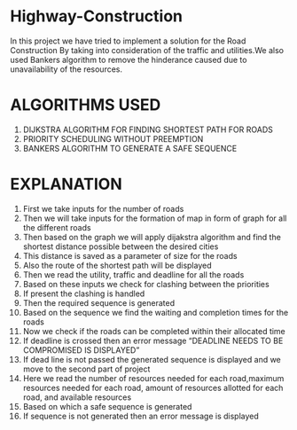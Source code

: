 # Highway-Construction
In this project we have tried to implement a solution for the Road Construction By taking into consideration of the traffic  and utilities.We also used Bankers algorithm to remove the hinderance caused due to unavailability of the resources.

# ALGORITHMS USED
1. DIJKSTRA ALGORITHM FOR FINDING SHORTEST PATH FOR ROADS
2. PRIORITY SCHEDULING WITHOUT PREEMPTION
3. BANKERS ALGORITHM TO GENERATE A SAFE SEQUENCE

# EXPLANATION
1. First we take inputs for the number of roads
2. Then we will take inputs for the formation of map in form of graph for all the different roads
3. Then based on the graph we will apply dijakstra algorithm and find the shortest distance possible between the desired cities
4. This distance is saved as a parameter of size for the roads
5. Also the route of the shortest path will be displayed
6. Then we read the utility, traffic and deadline for all the roads
7. Based on these inputs we check for clashing between the priorities
8. If present the clashing is handled
9. Then the required sequence is generated
10. Based on the sequence we find the waiting and completion times for the roads
11. Now we check if the roads can be completed within their allocated time
12. If deadline is crossed then an error message “DEADLINE NEEDS TO BE COMPROMISED IS DISPLAYED”
13. If dead line is not passed the generated sequence is displayed and we move to the second part of project
14. Here we read the number of resources needed for each road,maximum resources needed for each road, amount of resources allotted for each road, and available resources
15. Based on which a safe sequence is generated
16. If sequence is not generated then an error message is displayed
